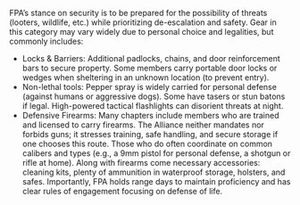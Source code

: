 FPA’s stance on security is to be prepared for the possibility of threats (looters, wildlife, etc.) while prioritizing de-escalation and safety. Gear in this category may vary widely due to personal choice and legalities, but commonly includes:  
- Locks & Barriers: Additional padlocks, chains, and door reinforcement bars to secure property. Some members carry portable door locks or wedges when sheltering in an unknown location (to prevent entry).  
- Non-lethal tools: Pepper spray is widely carried for personal defense (against humans or aggressive dogs). Some have tasers or stun batons if legal. High-powered tactical flashlights can disorient threats at night.  
- Defensive Firearms: Many chapters include members who are trained and licensed to carry firearms. The Alliance neither mandates nor forbids guns; it stresses training, safe handling, and secure storage if one chooses this route. Those who do often coordinate on common calibers and types (e.g., a 9mm pistol for personal defense, a shotgun or rifle at home). Along with firearms come necessary accessories: cleaning kits, plenty of ammunition in waterproof storage, holsters, and safes. Importantly, FPA holds range days to maintain proficiency and has clear rules of engagement focusing on defense of life.